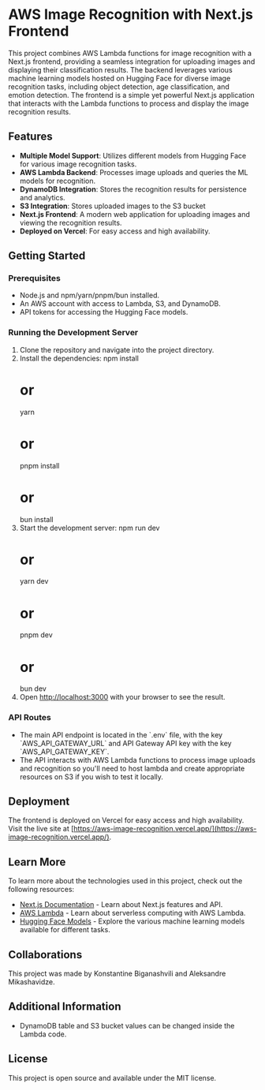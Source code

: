 # AWS Image Recognition with Next.js Frontend

This project combines AWS Lambda functions for image recognition with a Next.js frontend, providing a seamless integration for uploading images and displaying their classification results. The backend leverages various machine learning models hosted on Hugging Face for diverse image recognition tasks, including object detection, age classification, and emotion detection. The frontend is a simple yet powerful Next.js application that interacts with the Lambda functions to process and display the image recognition results.

## Features

- **Multiple Model Support**: Utilizes different models from Hugging Face for various image recognition tasks.
- **AWS Lambda Backend**: Processes image uploads and queries the ML models for recognition.
- **DynamoDB Integration**: Stores the recognition results for persistence and analytics.
- **S3 Integration**: Stores uploaded images to the S3 bucket
- **Next.js Frontend**: A modern web application for uploading images and viewing the recognition results.
- **Deployed on Vercel**: For easy access and high availability.

## Getting Started

### Prerequisites

- Node.js and npm/yarn/pnpm/bun installed.
- An AWS account with access to Lambda, S3, and DynamoDB.
- API tokens for accessing the Hugging Face models.

### Running the Development Server

1. Clone the repository and navigate into the project directory.
2. Install the dependencies:
   npm install
   # or
   yarn
   # or
   pnpm install
   # or
   bun install
3. Start the development server:
   npm run dev
   # or
   yarn dev
   # or
   pnpm dev
   # or
   bun dev
4. Open [http://localhost:3000](http://localhost:3000) with your browser to see the result.

### API Routes

- The main API endpoint is located in the \`.env\` file, with the key \`AWS_API_GATEWAY_URL\` and API Gateway API key with the key \`AWS_API_GATEWAY_KEY\`.
- The API interacts with AWS Lambda functions to process image uploads and recognition so you'll need to host lambda and create appropriate resources on S3 if you wish to test it locally.

## Deployment

The frontend is deployed on Vercel for easy access and high availability. Visit the live site at [https://aws-image-recognition.vercel.app/](https://aws-image-recognition.vercel.app/).

## Learn More

To learn more about the technologies used in this project, check out the following resources:

- [Next.js Documentation](https://nextjs.org/docs) - Learn about Next.js features and API.
- [AWS Lambda](https://aws.amazon.com/lambda/) - Learn about serverless computing with AWS Lambda.
- [Hugging Face Models](https://huggingface.co/models) - Explore the various machine learning models available for different tasks.

## Collaborations

This project was made by Konstantine Biganashvili and Aleksandre Mikashavidze.

## Additional Information

- DynamoDB table and S3 bucket values can be changed inside the Lambda code.

## License

This project is open source and available under the MIT license.

